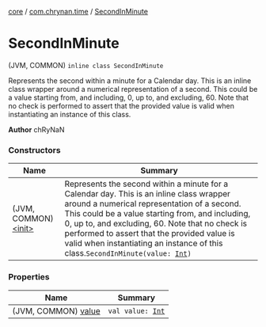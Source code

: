 [core](../../index.md) / [com.chrynan.time](../index.md) / [SecondInMinute](./index.md)

# SecondInMinute

(JVM, COMMON) `inline class SecondInMinute`

Represents the second within a minute for a Calendar day. This is an inline class wrapper around a numerical
representation of a second. This could be a value starting from, and including, 0, up to, and excluding, 60. Note
that no check is performed to assert that the provided value is valid when instantiating an instance of this class.

**Author**
chRyNaN

### Constructors

| Name | Summary |
|---|---|
| (JVM, COMMON) [&lt;init&gt;](-init-.md) | Represents the second within a minute for a Calendar day. This is an inline class wrapper around a numerical representation of a second. This could be a value starting from, and including, 0, up to, and excluding, 60. Note that no check is performed to assert that the provided value is valid when instantiating an instance of this class.`SecondInMinute(value: `[`Int`](https://kotlinlang.org/api/latest/jvm/stdlib/kotlin/-int/index.html)`)` |

### Properties

| Name | Summary |
|---|---|
| (JVM, COMMON) [value](value.md) | `val value: `[`Int`](https://kotlinlang.org/api/latest/jvm/stdlib/kotlin/-int/index.html) |
